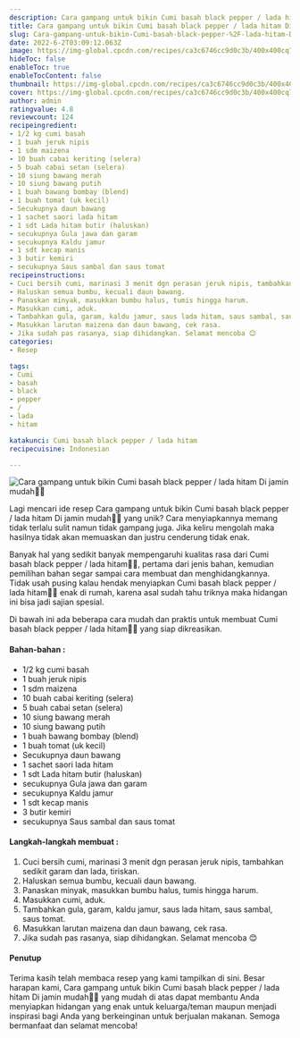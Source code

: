 ```yaml
---
description: Cara gampang untuk bikin Cumi basah black pepper / lada hitam Di jamin mudah"
title: Cara gampang untuk bikin Cumi basah black pepper / lada hitam Di jamin mudah
slug: Cara-gampang-untuk-bikin-Cumi-basah-black-pepper-%2F-lada-hitam-Di-jamin-mudah
date: 2022-6-2T03:09:12.063Z
image: https://img-global.cpcdn.com/recipes/ca3c6746cc9d0c3b/400x400cq70/photo.jpg
hideToc: false
enableToc: true
enableTocContent: false
thumbnail: https://img-global.cpcdn.com/recipes/ca3c6746cc9d0c3b/400x400cq70/photo.jpg
cover: https://img-global.cpcdn.com/recipes/ca3c6746cc9d0c3b/400x400cq70/photo.jpg
author: admin
ratingvalue: 4.8
reviewcount: 124
recipeingredient:
- 1/2 kg cumi basah
- 1 buah jeruk nipis
- 1 sdm maizena
- 10 buah cabai keriting (selera)
- 5 buah cabai setan (selera)
- 10 siung bawang merah
- 10 siung bawang putih
- 1 buah bawang bombay (blend)
- 1 buah tomat (uk kecil)
- Secukupnya daun bawang
- 1 sachet saori lada hitam
- 1 sdt Lada hitam butir (haluskan)
- secukupnya Gula jawa dan garam
- secukupnya Kaldu jamur
- 1 sdt kecap manis
- 3 butir kemiri
- secukupnya Saus sambal dan saus tomat
recipeinstructions:
- Cuci bersih cumi, marinasi 3 menit dgn perasan jeruk nipis, tambahkan sedikit garam dan lada, tiriskan.
- Haluskan semua bumbu, kecuali daun bawang.
- Panaskan minyak, masukkan bumbu halus, tumis hingga harum.
- Masukkan cumi, aduk.
- Tambahkan gula, garam, kaldu jamur, saus lada hitam, saus sambal, saus tomat.
- Masukkan larutan maizena dan daun bawang, cek rasa.
- Jika sudah pas rasanya, siap dihidangkan. Selamat mencoba 😊
categories:
- Resep

tags:
- Cumi
- basah
- black
- pepper
- /
- lada
- hitam

katakunci: Cumi basah black pepper / lada hitam
recipecuisine: Indonesian

---
```


![Cara gampang untuk bikin Cumi basah black pepper / lada hitam Di jamin mudah👩‍🍳](https://img-global.cpcdn.com/recipes/ca3c6746cc9d0c3b/400x400cq70/photo.jpg)

Lagi mencari ide resep Cara gampang untuk bikin Cumi basah black pepper / lada hitam Di jamin mudah👩‍🍳 yang unik? Cara menyiapkannya memang tidak terlalu sulit namun tidak gampang juga. Jika keliru mengolah maka hasilnya tidak akan memuaskan dan justru cenderung tidak enak.

Banyak hal yang sedikit banyak mempengaruhi kualitas rasa dari Cumi basah black pepper / lada hitam👩‍🍳, pertama dari jenis bahan, kemudian pemilihan bahan segar sampai cara membuat dan menghidangkannya. Tidak usah pusing kalau hendak menyiapkan Cumi basah black pepper / lada hitam👩‍🍳 enak di rumah, karena asal sudah tahu triknya maka hidangan ini bisa jadi sajian spesial.

Di bawah ini ada beberapa cara mudah dan praktis untuk membuat Cumi basah black pepper / lada hitam👩‍🍳 yang siap dikreasikan.

<!--inarticleads1-->

#### Bahan-bahan :

- 1/2 kg cumi basah
- 1 buah jeruk nipis
- 1 sdm maizena
- 10 buah cabai keriting (selera)
- 5 buah cabai setan (selera)
- 10 siung bawang merah
- 10 siung bawang putih
- 1 buah bawang bombay (blend)
- 1 buah tomat (uk kecil)
- Secukupnya daun bawang
- 1 sachet saori lada hitam
- 1 sdt Lada hitam butir (haluskan)
- secukupnya Gula jawa dan garam
- secukupnya Kaldu jamur
- 1 sdt kecap manis
- 3 butir kemiri
- secukupnya Saus sambal dan saus tomat

<!--inarticleads2-->

#### Langkah-langkah membuat :

1. Cuci bersih cumi, marinasi 3 menit dgn perasan jeruk nipis, tambahkan sedikit garam dan lada, tiriskan.
1. Haluskan semua bumbu, kecuali daun bawang.
1. Panaskan minyak, masukkan bumbu halus, tumis hingga harum.
1. Masukkan cumi, aduk.
1. Tambahkan gula, garam, kaldu jamur, saus lada hitam, saus sambal, saus tomat.
1. Masukkan larutan maizena dan daun bawang, cek rasa.
1. Jika sudah pas rasanya, siap dihidangkan. Selamat mencoba 😊

#### Penutup

Terima kasih telah membaca resep yang kami tampilkan di sini. Besar harapan kami, Cara gampang untuk bikin Cumi basah black pepper / lada hitam Di jamin mudah👩‍🍳 yang mudah di atas dapat membantu Anda menyiapkan hidangan yang enak untuk keluarga/teman maupun menjadi inspirasi bagi Anda yang berkeinginan untuk berjualan makanan. Semoga bermanfaat dan selamat mencoba!